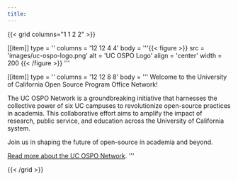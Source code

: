 ```yaml
---
title:
---
```


{{< grid columns="1 1 2 2" >}}

[[item]]
type = ''
columns = '12 12 4 4'
body = '''{{< figure >}}
src = 'images/uc-ospo-logo.png'
alt = 'UC OSPO Logo'
align = 'center'
width = 200
{{< /figure >}}
'''

[[item]]
type = ''
columns = '12 12 8 8'
body = '''
Welcome to the University of California Open Source Program Office Network!

The UC OSPO Network is a groundbreaking initiative that harnesses the collective power of six UC campuses to revolutionize open-source practices in academia.
This collaborative effort aims to amplify the impact of research, public service, and education across the University of California system.

Join us in shaping the future of open-source in academia and beyond.

[Read more about the UC OSPO Network](/about).
'''

{{< /grid >}}
